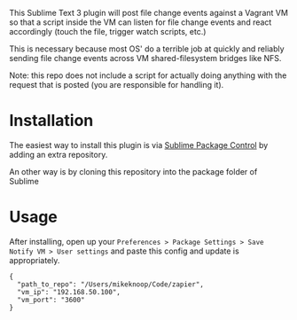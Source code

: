 This Sublime Text 3 plugin will post file change events against a Vagrant VM so that a script inside the VM can listen for file change events and react accordingly (touch the file, trigger watch scripts, etc.)

This is necessary because most OS' do a terrible job at quickly and reliably sending file change events across VM shared-filesystem bridges like NFS.

Note: this repo does not include a script for actually doing anything with the request that is posted (you are responsible for handling it).


Installation
============
The easiest way to install this plugin is via [Sublime Package Control](http://wbond.net/sublime_packages/package_control) by adding an extra repository.

An other way is by cloning this repository into the package folder of Sublime


Usage
=====
After installing, open up your `Preferences > Package Settings > Save Notify VM > User settings` and paste this config and update is appropriately.

```
{
  "path_to_repo": "/Users/mikeknoop/Code/zapier",
  "vm_ip": "192.168.50.100",
  "vm_port": "3600"
}
```
